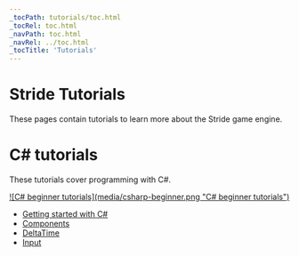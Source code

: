 ```yaml
---
_tocPath: tutorials/toc.html
_tocRel: toc.html
_navPath: toc.html
_navRel: ../toc.html
_tocTitle: 'Tutorials'
---
```


# Stride Tutorials
These pages contain tutorials to learn more about the Stride game engine.

# C# tutorials 
These tutorials cover programming with C#.

<div class='tutorial'>
    <a href="csharpbeginner/index.md"> 
        <div class='stride-documentation-image'>
            ![C# beginner tutorials](media/csharp-beginner.png "C# beginner tutorials")
        </div>
        <div class='tutorial_description'>
            <ul>
                <li>Getting started with C#</li> 
                <li>Components</li> 
                <li>DeltaTime</li> 
                <li>Input</li> 
            </ul>
        </div>
    </a>
</div>

